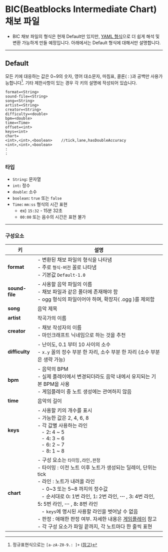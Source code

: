 # BIC(Beatblocks Intermediate Chart) 채보 파일

- BIC 채보 파일의 형식은 현재 Default만 있지만,
[YAML 형식](../src/main/java/net/spacedvoid/beatblocks/parser/YamlParser.java)으로
더 쉽게 해석 및 변환 가능하게 만들 예정입니다.
아래에서는 Default 형식에 대해서만 설명합니다.

---

## Default

모든 키에 대응하는 값은 0~9의 숫자, 영어 대소문자, 마침표, 콜론( : )과 공백만 사용가능합니다[^regex].
기타 제한사항이 있는 경우 각 키의 설명에 작성되어 있습니다.

```
format=<String>
sound-file=<String>
song=<String>
artist=<String>
creator=<String>
difficulty=<double>
bpm=<double>
time=<Time>
offset=<int>
keys=<int>
chart=
<int>,<int>,<boolean>    //tick,lane,hasDoubleAccuracy
<int>,<int>,<boolean>
:
:
```

### 타입

- `String`<!---->**:** 문자열
- `int`<!---->**:** 정수
- `double`<!---->**:** 소수
- `boolean`<!---->**:** `true` 또는 `false`
- `Time`<!---->**:** `mm:ss` 형식의 시간 표현
  - ex) `15:32` - 15분 32초
  - `00:00` 또는 음수의 시간은 표현 불가

---
### 구성요소

| 키              | 설명                                                                                                                                                                                                                                                                                                                                                                                                                                                        |
|----------------|-----------------------------------------------------------------------------------------------------------------------------------------------------------------------------------------------------------------------------------------------------------------------------------------------------------------------------------------------------------------------------------------------------------------------------------------------------------|
| **format**     | - 변환된 채보 파일의 형식을 나타냄<br> - 주로 `형식-버전` 꼴로 나타냄<br> - 기본값 `Default-1.0`                                                                                                                                                                                                                                                                                                                                                                                      |
| **sound-file** | - 사용할 음악 파일의 이름<br> - 채보 파일과 같은 폴더에 존재해야 함<br>- ogg 형식의 파일이어야 하며, 확장자( .ogg )를 제외함                                                                                                                                                                                                                                                                                                                                                                        |
| **song**       | 음악 제목                                                                                                                                                                                                                                                                                                                                                                                                                                                     |
| **artist**     | 작곡가의 이름                                                                                                                                                                                                                                                                                                                                                                                                                                                   |
| **creator**    | - 채보 작성자의 이름<br>- 마인크래프트 닉네임으로 하는 것을 추천                                                                                                                                                                                                                                                                                                                                                                                                                   |
| **difficulty** | - 난이도, 0.1 부터 10 사이의 소수<br>- `x.y` 꼴의 정수 부분 한 자리, 소수 부분 한 자리 (소수 부분은 생략 가능)                                                                                                                                                                                                                                                                                                                                                                               |
| **bpm**        | - 음악의 BPM<br>- 실제 플레이에서 변경되더라도 음악 내에서 유지되는 기본 BPM을 사용<br>- 게임플레이 중 노트 생성에는 관여하지 않음                                                                                                                                                                                                                                                                                                                                                                        |
| **time**       | 음악의 길이                                                                                                                                                                                                                                                                                                                                                                                                                                                    |
| **keys**       | - 사용할 키의 개수를 표시<br>- 가능한 값은 2, 4, 6, 8<br>- 각 값별 사용하는 라인 <br>&nbsp;&nbsp;&nbsp;- 2<!---->**:** 4 ~ 5 <br>&nbsp;&nbsp;&nbsp;- 4<!---->**:** 3 ~ 6 <br>&nbsp;&nbsp;&nbsp;- 6<!---->**:** 2 ~ 7 <br>&nbsp;&nbsp;&nbsp;- 8<!---->**:** 1 ~ 8                                                                                                                                                                                                                  |
| **chart**      | - 구성 요소는 `타이밍,라인,판정` <br>- 타이밍 : 이전 노트 이후 노트가 생성되는 딜레이, 단위는 tick <br>- 라인 : 노트가 내려올 라인 <br>&nbsp;&nbsp;&nbsp;- 0\~3 또는 5\~8 까지의 정수값<br>&nbsp;&nbsp;&nbsp;- 순서대로 0<!---->**:** 1번 라인, 1<!---->**:** 2번 라인, **···** , 3<!---->**:** 4번 라인, 5<!---->**:** 5번 라인, **···** , 8<!---->**:** 8번 라인 <br>&nbsp;&nbsp;&nbsp;- `keys`에 명시된 사용할 라인을 벗어날 수 없음 <br>- 판정 : 애매한 판정 여부. 자세한 내용은 [게임플레이](./Gameplay.md#애매한-판정에-대해) 참고 <br>- 각 구성 요소가 파일 끝까지, 각 노트마다 한 줄씩 표현 |

[^regex]: 정규표현식으로는 `[a-zA-Z0-9.: ]+` ([참고](../src/main/java/net/spacedvoid/beatblocks/parser/DefaultParser.java#L76))